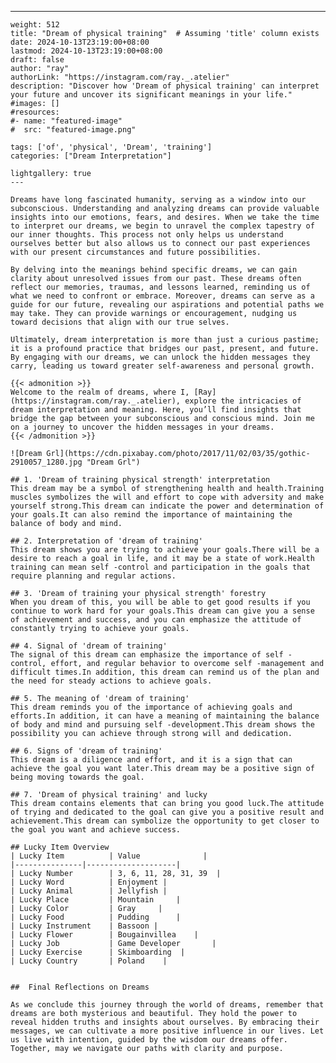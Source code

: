 ---
    weight: 512
    title: "Dream of physical training"  # Assuming 'title' column exists
    date: 2024-10-13T23:19:00+08:00
    lastmod: 2024-10-13T23:19:00+08:00
    draft: false
    author: "ray"
    authorLink: "https://instagram.com/ray._.atelier"
    description: "Discover how 'Dream of physical training' can interpret your future and uncover its significant meanings in your life."
    #images: []
    #resources:
    #- name: "featured-image"
    #  src: "featured-image.png"
    
    tags: ['of', 'physical', 'Dream', 'training']
    categories: ["Dream Interpretation"]
    
    lightgallery: true
    ---
    
    Dreams have long fascinated humanity, serving as a window into our subconscious. Understanding and analyzing dreams can provide valuable insights into our emotions, fears, and desires. When we take the time to interpret our dreams, we begin to unravel the complex tapestry of our inner thoughts. This process not only helps us understand ourselves better but also allows us to connect our past experiences with our present circumstances and future possibilities.
    
    By delving into the meanings behind specific dreams, we can gain clarity about unresolved issues from our past. These dreams often reflect our memories, traumas, and lessons learned, reminding us of what we need to confront or embrace. Moreover, dreams can serve as a guide for our future, revealing our aspirations and potential paths we may take. They can provide warnings or encouragement, nudging us toward decisions that align with our true selves.
    
    Ultimately, dream interpretation is more than just a curious pastime; it is a profound practice that bridges our past, present, and future. By engaging with our dreams, we can unlock the hidden messages they carry, leading us toward greater self-awareness and personal growth.
    
    {{< admonition >}}
    Welcome to the realm of dreams, where I, [Ray](https://instagram.com/ray._.atelier), explore the intricacies of dream interpretation and meaning. Here, you’ll find insights that bridge the gap between your subconscious and conscious mind. Join me on a journey to uncover the hidden messages in your dreams.
    {{< /admonition >}}
    
    ![Dream Grl](https://cdn.pixabay.com/photo/2017/11/02/03/35/gothic-2910057_1280.jpg "Dream Grl")
    
    ## 1. 'Dream of training physical strength' interpretation
    This dream may be a symbol of strengthening health and health.Training muscles symbolizes the will and effort to cope with adversity and make yourself strong.This dream can indicate the power and determination of your goals.It can also remind the importance of maintaining the balance of body and mind.
    
    ## 2. Interpretation of 'dream of training'
    This dream shows you are trying to achieve your goals.There will be a desire to reach a goal in life, and it may be a state of work.Health training can mean self -control and participation in the goals that require planning and regular actions.
    
    ## 3. 'Dream of training your physical strength' forestry
    When you dream of this, you will be able to get good results if you continue to work hard for your goals.This dream can give you a sense of achievement and success, and you can emphasize the attitude of constantly trying to achieve your goals.
    
    ## 4. Signal of 'dream of training'
    The signal of this dream can emphasize the importance of self -control, effort, and regular behavior to overcome self -management and difficult times.In addition, this dream can remind us of the plan and the need for steady actions to achieve goals.
    
    ## 5. The meaning of 'dream of training'
    This dream reminds you of the importance of achieving goals and efforts.In addition, it can have a meaning of maintaining the balance of body and mind and pursuing self -development.This dream shows the possibility you can achieve through strong will and dedication.
    
    ## 6. Signs of 'dream of training'
    This dream is a diligence and effort, and it is a sign that can achieve the goal you want later.This dream may be a positive sign of being moving towards the goal.
    
    ## 7. 'Dream of physical training' and lucky
    This dream contains elements that can bring you good luck.The attitude of trying and dedicated to the goal can give you a positive result and achievement.This dream can symbolize the opportunity to get closer to the goal you want and achieve success.
    
    ## Lucky Item Overview
    | Lucky Item          | Value              |
    |---------------|--------------------|
    | Lucky Number        | 3, 6, 11, 28, 31, 39  |
    | Lucky Word          | Enjoyment |
    | Lucky Animal        | Jellyfish |
    | Lucky Place         | Mountain     |
    | Lucky Color         | Gray     |
    | Lucky Food          | Pudding      |
    | Lucky Instrument    | Bassoon |
    | Lucky Flower        | Bougainvillea    |
    | Lucky Job           | Game Developer       |
    | Lucky Exercise      | Skimboarding  |
    | Lucky Country       | Poland    |
    
    
    ##  Final Reflections on Dreams
    
    As we conclude this journey through the world of dreams, remember that dreams are both mysterious and beautiful. They hold the power to reveal hidden truths and insights about ourselves. By embracing their messages, we can cultivate a more positive influence in our lives. Let us live with intention, guided by the wisdom our dreams offer. Together, may we navigate our paths with clarity and purpose.
    